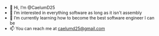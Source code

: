 - 👋 Hi, I’m @CaelumD25
- 👀 I’m interested in everything software as long as it isn't assembly
- 🌱 I’m currently learning how to become the best software engineer I can be
- 📫 You can reach me at caelumd25@gmail.com

